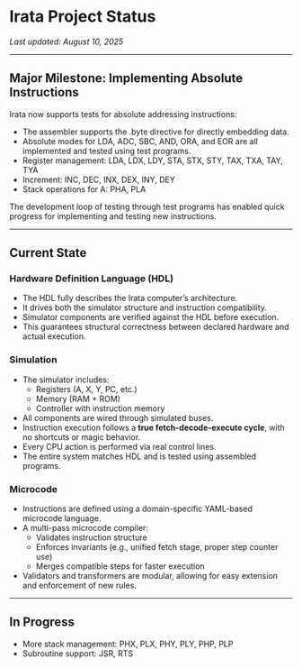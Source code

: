 # Irata Project Status

_Last updated: August 10, 2025_

---

## Major Milestone: Implementing Absolute Instructions

Irata now supports tests for absolute addressing instructions:

* The assembler supports the .byte directive for directly embedding data.
* Absolute modes for LDA, ADC, SBC, AND, ORA, and EOR are all implemented and tested using test programs.
* Register management: LDA, LDX, LDY, STA, STX, STY, TAX, TXA, TAY, TYA
* Increment: INC, DEC, INX, DEX, INY, DEY
* Stack operations for A: PHA, PLA

The development loop of testing through test programs has enabled quick progress for implementing and testing new instructions.

---

## Current State

### Hardware Definition Language (HDL)

- The HDL fully describes the Irata computer’s architecture.
- It drives both the simulator structure and instruction compatibility.
- Simulator components are verified against the HDL before execution.
- This guarantees structural correctness between declared hardware and actual execution.

### Simulation

- The simulator includes:
  - Registers (A, X, Y, PC, etc.)
  - Memory (RAM + ROM)
  - Controller with instruction memory
- All components are wired through simulated buses.
- Instruction execution follows a **true fetch-decode-execute cycle**, with no shortcuts or magic behavior.
- Every CPU action is performed via real control lines.
- The entire system matches HDL and is tested using assembled programs.

### Microcode

- Instructions are defined using a domain-specific YAML-based microcode language.
- A multi-pass microcode compiler:
  - Validates instruction structure
  - Enforces invariants (e.g., unified fetch stage, proper step counter use)
  - Merges compatible steps for faster execution
- Validators and transformers are modular, allowing for easy extension and enforcement of new rules.

---

## In Progress

* More stack management: PHX, PLX, PHY, PLY, PHP, PLP
* Subroutine support: JSR, RTS